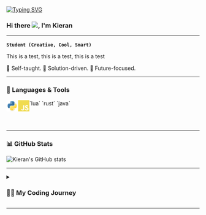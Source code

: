 <a align="center" href="https://git.io/typing-svg">
  <img src="https://readme-typing-svg.herokuapp.com?font=Righteous&size=50&pause=1000&color=067e00&center=true&vCenter=true&random=false&width=500&height=70&lines=Welcome!" alt="Typing SVG" />
</a>

### Hi there <img src="https://raw.githubusercontent.com/nixin72/nixin72/master/wave.gif" width="30px">, I'm Kieran

---

**`Student (Creative, Cool, Smart)`**

This is a test, this is a test, this is a test

🧠 Self-taught. 🧩 Solution-driven. 🚀 Future-focused.

---

### 🧰 Languages & Tools
<img align="left" alt="Python" width="30px" src="https://github.com/devicons/devicon/blob/master/icons/python/python-original.svg" />
`lua`
<img align="left" alt="Javascript" width="30px" src="https://github.com/devicons/devicon/blob/master/icons/javascript/javascript-plain.svg" />
`rust`
`java`

<br /><br />

---

### 📊 GitHub Stats

![Kieran's GitHub stats](https://github-readme-stats.vercel.app/api?username=Kieranmcm07&show_icons=true&theme=dark)

---

<details>
 <summary><h3>👨‍💻 My Coding Journey</h3></summary>

this is a test, this is a test, this is a test

</details>

---